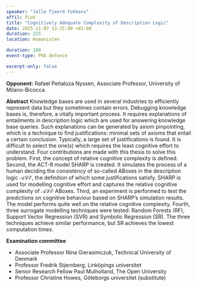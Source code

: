```yaml
---
speaker: "Jelle Tjeerd Fokkens"
affil: FLoV
title: "Cognitively Adequate Complexity of Description Logic"
date: 2025-11-07 13:15:00 +01:00
duration: 225
location: Humanisten

duration: 180
event-type: PhD defence

excerpt-only: false
---
```

__Opponent:__ Rafael Peñaloza Nyssen, Associate Professor, University of Milano-Bicocca

**Abstract** Knowledge bases are used in several industries to efficiently represent data but they sometimes contain errors. Debugging knowledge bases is, therefore, a vitally important process. It requires explanations of entailments in description logic which are used for answering knowledge base queries. Such explanations can be generated by axiom pinpointing, which is a technique to find justifications: minimal sets of axioms that entail a certain conclusion. Typically, a large set of justifications is found. It is difficult to select the one(s) which requires the least cognitive effort to understand. Four contributions are made with this thesis to solve this problem. First, the concept of relative cognitive complexity is defined. Second, the ACT-R model SHARP is created. It simulates the process of a human deciding the consistency of so-called ABoxes in the description logic $\mathcal{ALE}$, the definition of which some justifications satisfy. SHARP is used for modelling cognitive effort and captures the relative cognitive complexity of $\mathcal{ALE}$ ABoxes. Third, an experiment is performed to test the predictions on cognitive behaviour based on SHARP’s simulation results. The model performs quite well on the relative cognitive complexity. Fourth, three surrogate modelling techniques were tested: Random Forests (RF), Support Vector Regression (SVR) and Symbolic Regression (SR). The three techniques achieve similar performance, but SR achieves the lowest computation times.

__Examination committee__ 

- Associate Professor Nina Gierasimczuk, Technical University of Denmark
- Professor Fredrik Stjernberg, Linköpings universitet 
- Senior Research Fellow Paul Mulholland, The Open University
- Professor Christine Howes, Göteborgs universitet (substitute)